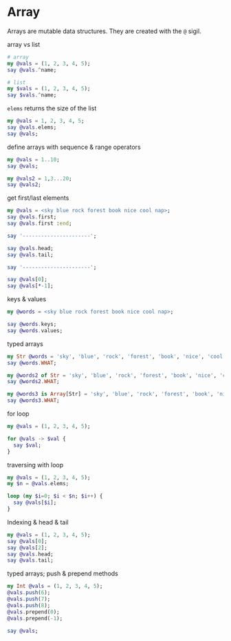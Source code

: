 # Array 

Arrays are mutable data structures.  They are created with the `@` sigil.  


array vs list  

```raku
# array
my @vals = (1, 2, 3, 4, 5);
say @vals.^name;

# list
my $vals = (1, 2, 3, 4, 5);
say $vals.^name;
```

`elems` returns the size of the list  

```raku
my @vals = 1, 2, 3, 4, 5;
say @vals.elems;
say @vals;
```

define arrays with sequence & range operators  

```raku
my @vals = 1..10;
say @vals;

my @vals2 = 1,3...20;
say @vals2;
```

get first/last elements

```raku
my @vals = <sky blue rock forest book nice cool nap>;
say @vals.first;
say @vals.first :end;

say '----------------------';

say @vals.head;
say @vals.tail;

say '----------------------';

say @vals[0];
say @vals[*-1];
```

keys & values  

```raku
my @words = <sky blue rock forest book nice cool nap>;

say @words.keys;
say @words.values;
```

typed arrays  

```raku
my Str @words = 'sky', 'blue', 'rock', 'forest', 'book', 'nice', 'cool', 'nap';
say @words.WHAT;

my @words2 of Str = 'sky', 'blue', 'rock', 'forest', 'book', 'nice', 'cool', 'nap';
say @words2.WHAT;

my @words3 is Array[Str] = 'sky', 'blue', 'rock', 'forest', 'book', 'nice', 'cool', 'nap';
say @words3.WHAT;
```

for loop  

```raku
my @vals = (1, 2, 3, 4, 5);

for @vals -> $val {
  say $val;
}
```

traversing with loop  

```raku
my @vals = (1, 2, 3, 4, 5);
my $n = @vals.elems;

loop (my $i=0; $i < $n; $i++) {
  say @vals[$i];
}
```


Indexing & head & tail  

```raku
my @vals = (1, 2, 3, 4, 5);
say @vals[0];
say @vals[2];
say @vals.head;
say @vals.tail;
```

typed arrays; push & prepend methods  

```raku
my Int @vals = (1, 2, 3, 4, 5);
@vals.push(6);
@vals.push(7);
@vals.push(8);
@vals.prepend(0);
@vals.prepend(-1);

say @vals;
```

